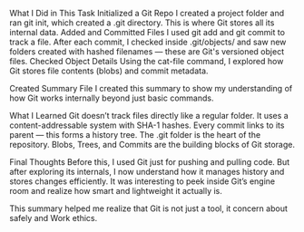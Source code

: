 What I Did in This Task
Initialized a Git Repo
I created a project folder and ran git init, which created a .git directory. This is where Git stores all its internal data.
Added and Committed Files
I used git add and git commit to track a file. After each commit, I checked inside .git/objects/ and saw new folders created with hashed filenames — these are Git's versioned object files.
Checked Object Details
Using the cat-file command, I explored how Git stores file contents (blobs) and commit metadata.

Created Summary File
I created this summary to show my understanding of how Git works internally beyond just basic commands.

What I Learned
Git doesn’t track files directly like a regular folder.
It uses a content-addressable system with SHA-1 hashes.
Every commit links to its parent — this forms a history tree.
The .git folder is the heart of the repository.
Blobs, Trees, and Commits are the building blocks of Git storage.

Final Thoughts
Before this, I used Git just for pushing and pulling code. But after exploring its internals, I now understand how it manages history and stores changes efficiently. It was interesting to peek inside Git’s engine room and realize how smart and lightweight it actually is.

This summary helped me realize that Git is not just a tool, it concern about safely and Work ethics.

